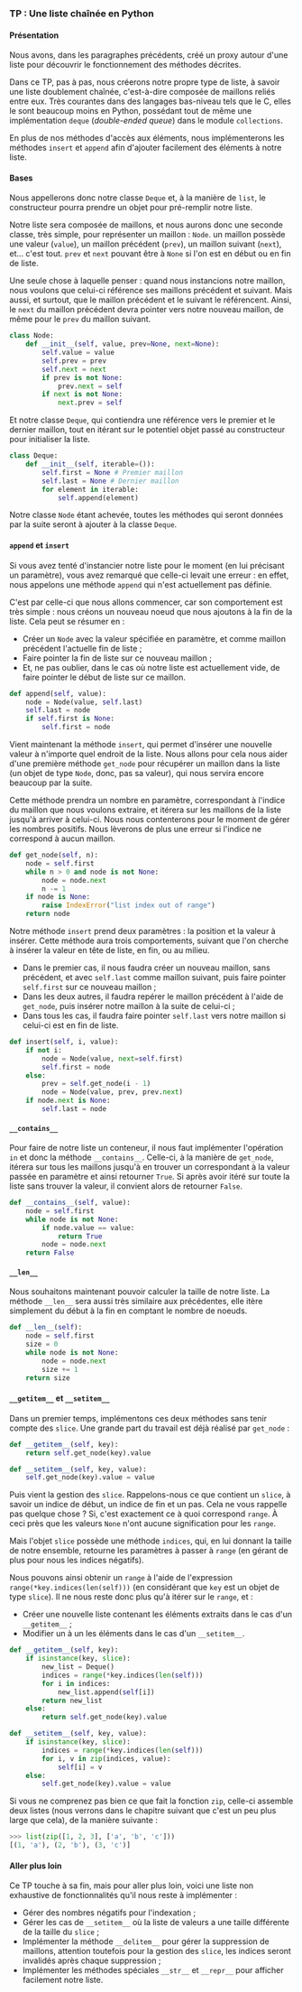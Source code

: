 ### TP : Une liste chaînée en Python

#### Présentation

Nous avons, dans les paragraphes précédents, créé un proxy autour d'une liste pour découvrir le fonctionnement des méthodes décrites.

Dans ce TP, pas à pas, nous créerons notre propre type de liste, à savoir une liste doublement chaînée, c'est-à-dire composée de maillons reliés entre eux. Très courantes dans des langages bas-niveau tels que le C, elles le sont beaucoup moins en Python, possédant tout de même une implémentation `deque` (*double-ended queue*) dans le module `collections`.

En plus de nos méthodes d'accès aux éléments, nous implémenterons les méthodes `insert` et `append` afin d'ajouter facilement des éléments à notre liste.

#### Bases

Nous appellerons donc notre classe `Deque` et, à la manière de `list`, le constructeur pourra prendre un objet pour pré-remplir notre liste.

Notre liste sera composée de maillons, et nous aurons donc une seconde classe, très simple, pour représenter un maillon : `Node`. un maillon possède une valeur (`value`), un maillon précédent (`prev`), un maillon suivant (`next`), et… c'est tout. `prev` et `next` pouvant être à `None` si l'on est en début ou en fin de liste.

Une seule chose à laquelle penser : quand nous instancions notre maillon, nous voulons que celui-ci référence ses maillons précédent et suivant. Mais aussi, et surtout, que le maillon précédent et le suivant le référencent. Ainsi, le `next` du maillon précédent devra pointer vers notre nouveau maillon, de même pour le `prev` du maillon suivant.

```python
class Node:
    def __init__(self, value, prev=None, next=None):
        self.value = value
        self.prev = prev
        self.next = next
        if prev is not None:
            prev.next = self
        if next is not None:
            next.prev = self
```

Et notre classe `Deque`, qui contiendra une référence vers le premier et le dernier maillon, tout en itérant sur le potentiel objet passé au constructeur pour initialiser la liste.

```python
class Deque:
    def __init__(self, iterable=()):
        self.first = None # Premier maillon
        self.last = None # Dernier maillon
        for element in iterable:
            self.append(element)
```

Notre classe `Node` étant achevée, toutes les méthodes qui seront données par la suite seront à ajouter à la classe `Deque`.

#### `append` et `insert`

Si vous avez tenté d'instancier notre liste pour le moment (en lui précisant un paramètre), vous avez remarqué que celle-ci levait une erreur : en effet, nous appelons une méthode `append` qui n'est actuellement pas définie.

C'est par celle-ci que nous allons commencer, car son comportement est très simple : nous créons un nouveau noeud que nous ajoutons à la fin de la liste. Cela peut se résumer en :

- Créer un `Node` avec la valeur spécifiée en paramètre, et comme maillon précédent l'actuelle fin de liste ;
- Faire pointer la fin de liste sur ce nouveau maillon ;
- Et, ne pas oublier, dans le cas où notre liste est actuellement vide, de faire pointer le début de liste sur ce maillon.

```python
def append(self, value):
    node = Node(value, self.last)
    self.last = node
    if self.first is None:
        self.first = node
```

Vient maintenant la méthode `insert`, qui permet d'insérer une nouvelle valeur à n'importe quel endroit de la liste. Nous allons pour cela nous aider d'une première méthode `get_node` pour récupérer un maillon dans la liste (un objet de type `Node`, donc, pas sa valeur), qui nous servira encore beaucoup par la suite.

Cette méthode prendra un nombre en paramètre, correspondant à l'indice du maillon que nous voulons extraire, et itérera sur les maillons de la liste jusqu'à arriver à celui-ci. Nous nous contenterons pour le moment de gérer les nombres positifs. Nous lèverons de plus une erreur si l'indice ne correspond à aucun maillon.

```python
def get_node(self, n):
    node = self.first
    while n > 0 and node is not None:
        node = node.next
        n -= 1
    if node is None:
        raise IndexError("list index out of range")
    return node
```

Notre méthode `insert` prend deux paramètres : la position et la valeur à insérer. Cette méthode aura trois comportements, suivant que l'on cherche à insérer la valeur en tête de liste, en fin, ou au milieu.

- Dans le premier cas, il nous faudra créer un nouveau maillon, sans précédent, et avec `self.last` comme maillon suivant, puis faire pointer `self.first` sur ce nouveau maillon ;
- Dans les deux autres, il faudra repérer le maillon précédent à l'aide de `get_node`, puis insérer notre maillon à la suite de celui-ci ;
- Dans tous les cas, il faudra faire pointer `self.last` vers notre maillon si celui-ci est en fin de liste.

```python
def insert(self, i, value):
    if not i:
        node = Node(value, next=self.first)
        self.first = node
    else:
        prev = self.get_node(i - 1)
        node = Node(value, prev, prev.next)
    if node.next is None:
        self.last = node
```

#### `__contains__`

Pour faire de notre liste un conteneur, il nous faut implémenter l'opération `in` et donc la méthode `__contains__`. Celle-ci, à la manière de `get_node`, itérera sur tous les maillons jusqu'à en trouver un correspondant à la valeur passée en paramètre et ainsi retourner `True`.
Si après avoir itéré sur toute la liste sans trouver la valeur, il convient alors de retourner `False`.

```python
def __contains__(self, value):
    node = self.first
    while node is not None:
        if node.value == value:
            return True
        node = node.next
    return False
```

#### `__len__`

Nous souhaitons maintenant pouvoir calculer la taille de notre liste. La méthode `__len__` sera aussi très similaire aux précédentes, elle itère simplement du début à la fin en comptant le nombre de noeuds.

```python
def __len__(self):
    node = self.first
    size = 0
    while node is not None:
        node = node.next
        size += 1
    return size
```

#### `__getitem__` et `__setitem__`

Dans un premier temps, implémentons ces deux méthodes sans tenir compte des `slice`. Une grande part du travail est déjà réalisé par `get_node` :

```python
def __getitem__(self, key):
    return self.get_node(key).value

def __setitem__(self, key, value):
    self.get_node(key).value = value
```

Puis vient la gestion des `slice`. Rappelons-nous ce que contient un `slice`, à savoir un indice de début, un indice de fin et un pas. Cela ne vous rappelle pas quelque chose ? Si, c'est exactement ce à quoi correspond `range`. À ceci près que les valeurs `None` n'ont aucune signification pour les `range`.

Mais l'objet `slice` possède une méthode `indices`, qui, en lui donnant la taille de notre ensemble, retourne les paramètres à passer à `range` (en gérant de plus pour nous les indices négatifs).

Nous pouvons ainsi obtenir un `range` à l'aide de l'expression `range(*key.indices(len(self)))` (en considérant que `key` est un objet de type `slice`). Il ne nous reste donc plus qu'à itérer sur le `range`, et :

- Créer une nouvelle liste contenant les éléments extraits dans le cas d'un `__getitem__` ;
- Modifier un à un les éléments dans le cas d'un `__setitem__`.

```python
def __getitem__(self, key):
    if isinstance(key, slice):
        new_list = Deque()
        indices = range(*key.indices(len(self)))
        for i in indices:
            new_list.append(self[i])
        return new_list
    else:
        return self.get_node(key).value

def __setitem__(self, key, value):
    if isinstance(key, slice):
        indices = range(*key.indices(len(self)))
        for i, v in zip(indices, value):
            self[i] = v
    else:
        self.get_node(key).value = value

```

Si vous ne comprenez pas bien ce que fait la fonction `zip`, celle-ci assemble deux listes (nous verrons dans le chapitre suivant que c'est un peu plus large que cela), de la manière suivante :

```python
>>> list(zip([1, 2, 3], ['a', 'b', 'c']))
[(1, 'a'), (2, 'b'), (3, 'c')]
```

#### Aller plus loin

Ce TP touche à sa fin, mais pour aller plus loin, voici une liste non exhaustive de fonctionnalités qu'il nous reste à implémenter :

- Gérer des nombres négatifs pour l'indexation ;
- Gérer les cas de `__setitem__` où la liste de valeurs a une taille différente de la taille du `slice` ;
- Implémenter la méthode `__delitem__` pour gérer la suppression de maillons, attention toutefois pour la gestion des `slice`, les indices seront invalidés après chaque suppression ;
- Implémenter les méthodes spéciales `__str__` et `__repr__` pour afficher facilement notre liste.
